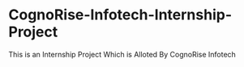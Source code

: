 # CognoRise-Infotech-Internship-Project
This is an Internship Project Which is Alloted By CognoRise Infotech 
